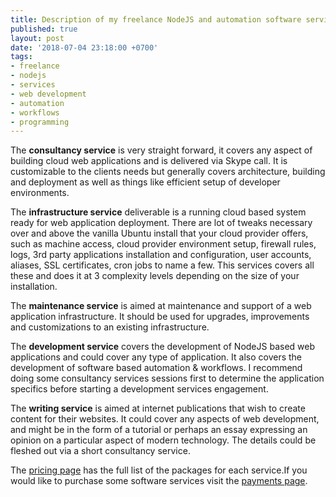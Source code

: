 ```yaml
---
title: Description of my freelance NodeJS and automation software services
published: true
layout: post
date: '2018-07-04 23:18:00 +0700'
tags:
- freelance
- nodejs
- services
- web development
- automation
- workflows
- programming
---
```


The **consultancy service** is very straight forward, it covers any aspect of building cloud web applications and is delivered via Skype call. It is customizable to the clients needs but generally covers architecture, building and deployment as well as things like efficient setup of developer environments.

The **infrastructure service** deliverable is a running cloud based system ready for web application deployment. There are lot of tweaks necessary over and above the vanilla Ubuntu install that your cloud provider offers, such as machine access, cloud provider environment setup, firewall rules, logs, 3rd party applications installation and configuration, user accounts, aliases, SSL certificates, cron jobs to name a few. This services covers all these and does it at 3 complexity levels depending on the size of your installation.

The **maintenance service** is aimed at maintenance and support of a web application infrastructure. It should be used for upgrades, improvements and customizations to an existing infrastructure.

The **development service** covers the development of NodeJS based web applications and could cover any type of application. It also covers the development of software based automation & workflows. I recommend doing some consultancy services sessions first to determine the application specifics before starting a development services engagement.

The **writing service** is aimed at internet publications that wish to create content for their websites. It could cover any aspects of web development, and might be in the form of a tutorial or perhaps an essay expressing an opinion on a particular aspect of modern technology. The details could be fleshed out via a short consultancy service.

The [pricing page]({{site.baseurl}}/pricing) has the full list of the packages for each service.If you would like to purchase some software services visit the [payments page](https://markjgsmith.com/payments/selection).
